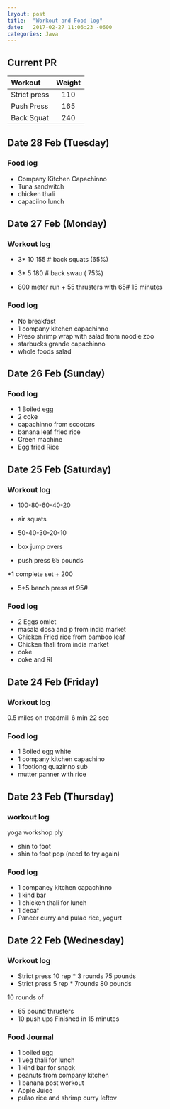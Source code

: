 ```yaml
---
layout: post
title:  "Workout and Food log"
date:   2017-02-27 11:06:23 -0600
categories: Java
---
```


## Current PR

|Workout |Weight  |
|:--------|:-------:|
|Strict press | 110 |
|Push Press |165|
|Back Squat | 240 |



## Date 28 Feb (Tuesday)

### Food log
* Company Kitchen Capachinno
* Tuna sandwitch
* chicken thali
* capaciino lunch

## Date 27 Feb (Monday)

### Workout log
* 3* 10  155 # back squats (65%)
* 3* 5  180 # back swau ( 75%)


* 800 meter run + 55 thrusters with 65# 15 minutes

### Food log
* No breakfast
* 1 company kitchen capachinno
* Preso shrimp wrap with salad from noodle zoo
* starbucks grande capachinno
* whole foods salad


## Date 26 Feb (Sunday)



### Food log
* 1 Boiled egg
* 2 coke
* capachinno from scootors
* banana leaf fried rice
* Green machine
* Egg fried Rice

## Date 25 Feb (Saturday)

### Workout log

* 100-80-60-40-20
* air squats

* 50-40-30-20-10
* box jump overs
* push press 65 pounds

*1 complete set + 200

* 5*5 bench press at 95#


### Food log
* 2 Eggs omlet
* masala dosa and p from india market
* Chicken Fried rice from bamboo leaf
* Chicken thali from india market
* coke
* coke and Rl


## Date 24 Feb (Friday)


### Workout log
0.5 miles on treadmill  6 min 22 sec



### Food log
* 1 Boiled egg white
* 1 company kitchen capachino
* 1 footlong quazinno sub
* mutter panner with rice




## Date 23 Feb (Thursday)


### workout log
 yoga workshop ply
* shin to foot
* shin to foot pop (need to try again)



### Food log

* 1 companey kitchen capachinno
* 1 kind bar 
* 1 chicken thali for lunch
* 1 decaf
* Paneer curry and pulao rice, yogurt


## Date 22 Feb (Wednesday)


### Workout log

* Strict press 10  rep * 3 rounds  75 pounds
* Strict press  5 rep * 7rounds     80 pounds

10 rounds of 

* 65 pound thrusters
* 10 push ups 
Finished in 15 minutes


### Food Journal 

* 1 boiled egg
* 1 veg thali for lunch
* 1 kind bar for snack 
* peanuts from company kitchen
* 1 banana post workout
* Apple Juice
* pulao rice and shrimp curry leftov